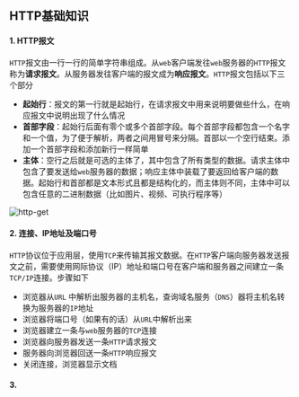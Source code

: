 ## HTTP基础知识

#### 1. HTTP报文

`HTTP`报文由一行一行的简单字符串组成。从`web`客户端发往`web`服务器的`HTTP`报文称为**请求报文**。从服务器发往客户端的报文成为**响应报文**。`HTTP`报文包括以下三个部分

- **起始行**：报文的第一行就是起始行，在请求报文中用来说明要做些什么，在响应报文中说明出现了什么情况
- **首部字段**：起始行后面有零个或多个首部字段。每个首部字段都包含一个名字和一个值，为了便于解析，两者之间用冒号来分隔。首部以一个空行结束。添加一个首部字段和添加新行一样简单
- **主体**：空行之后就是可选的主体了，其中包含了所有类型的数据。请求主体中包含了要发送给`web`服务器的数据；响应主体中装载了要返回给客户端的数据。起始行和首部都是文本形式且都是结构化的，而主体则不同，主体中可以包含任意的二进制数据（比如图片、视频、可执行程序等）

![http-get](https://github.com/zjsyhjh/reading/blob/master/linux/tcp-ip/efficient-web-server/png/get.png?raw=true)



#### 2. 连接、IP地址及端口号 

`HTTP`协议位于应用层，使用`TCP`来传输其报文数据。在`HTTP`客户端向服务器发送报文之前，需要使用网际协议（IP）地址和端口号在客户端和服务器之间建立一条`TCP/IP`连接。步骤如下

- 浏览器从`URL` 中解析出服务器的主机名，查询域名服务（`DNS`）器将主机名转换为服务器的`IP`地址
- 浏览器将端口号（如果有的话）从`URL`中解析出来
- 浏览器建立一条与`web`服务器的`TCP`连接
- 浏览器向服务器发送一条`HTTP`请求报文
- 服务器向浏览器回送一条`HTTP`响应报文
- 关闭连接，浏览器显示文档



#### 3.